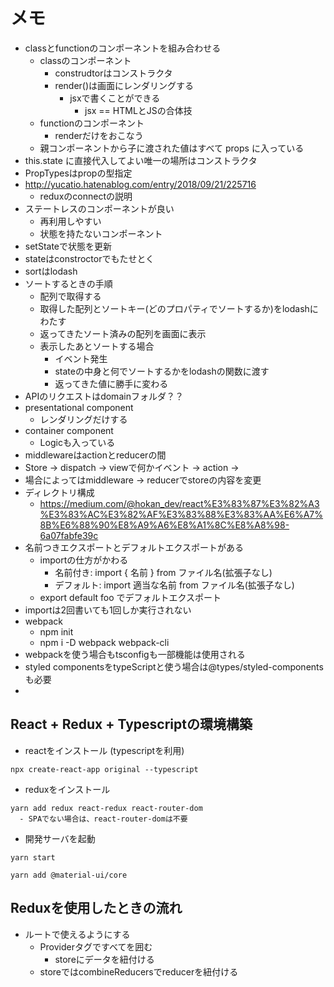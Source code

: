 # メモ
- classとfunctionのコンポーネントを組み合わせる
  - classのコンポーネント
    - construdtorはコンストラクタ
    - render()は画面にレンダリングする
      - jsxで書くことができる
        - jsx == HTMLとJSの合体技
  - functionのコンポーネント
    - renderだけをおこなう
  - 親コンポーネントから子に渡された値はすべて props に入っている
- this.state に直接代入してよい唯一の場所はコンストラクタ
- PropTypesはpropの型指定
- http://yucatio.hatenablog.com/entry/2018/09/21/225716
  - reduxのconnectの説明
- ステートレスのコンポーネントが良い
  - 再利用しやすい
  - 状態を持たないコンポーネント
- setStateで状態を更新
- stateはconstroctorでもたせとく
- sortはlodash
- ソートするときの手順
  - 配列で取得する
  - 取得した配列とソートキー(どのプロパティでソートするか)をlodashにわたす
  - 返ってきたソート済みの配列を画面に表示
  - 表示したあとソートする場合
    - イベント発生
    - stateの中身と何でソートするかをlodashの関数に渡す
    - 返ってきた値に勝手に変わる
- APIのリクエストはdomainフォルダ？？
- presentational component
  - レンダリングだけする
- container component
  - Logicも入っている
- middlewareはactionとreducerの間
- Store -> dispatch -> viewで何かイベント -> action -> 
- 場合によってはmiddleware -> reducerでstoreの内容を変更
- ディレクトリ構成
  - https://medium.com/@hokan_dev/react%E3%83%87%E3%82%A3%E3%83%AC%E3%82%AF%E3%83%88%E3%83%AA%E6%A7%8B%E6%88%90%E8%A9%A6%E8%A1%8C%E8%A8%98-6a07fabfe39c
- 名前つきエクスポートとデフォルトエクスポートがある
  - importの仕方がかわる
    - 名前付き: import { 名前 } from ファイル名(拡張子なし)
    - デフォルト: import 適当な名前 from ファイル名(拡張子なし)
  - export default foo でデフォルトエクスポート
- importは2回書いても1回しか実行されない
- webpack
  - npm init
  - npm i -D webpack webpack-cli
- webpackを使う場合もtsconfigも一部機能は使用される
- styled componentsをtypeScriptと使う場合は@types/styled-componentsも必要
- 

## React + Redux + Typescriptの環境構築

- reactをインストール (typescriptを利用)
```
npx create-react-app original --typescript
```

- reduxをインストール
```
yarn add redux react-redux react-router-dom
  - SPAでない場合は、react-router-domは不要
```

- 開発サーバを起動
```
yarn start
```

```
yarn add @material-ui/core

```

## Reduxを使用したときの流れ
- ルートで使えるようにする
  - Providerタグですべてを囲む
    - storeにデータを紐付ける
  - storeではcombineReducersでreducerを紐付ける